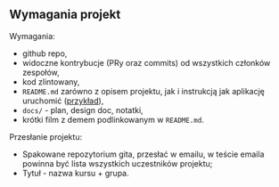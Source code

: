 ## Wymagania projekt

Wymagania:

- github repo,
- widoczne kontrybucje (PRy oraz commits) od wszystkich członków zespołów,
- kod zlintowany,
- `README.md` zarówno z opisem projektu, jak i instrukcją jak aplikację uruchomić ([przykład](https://github.com/wojciech11/se_hello_printer_app)),
- `docs/` - plan, design doc, notatki,
- krótki film z demem podlinkowanym w `README.md`.

Przesłanie projektu:

- Spakowane repozytorium gita, przesłać w emailu, w teście emaila powinna być lista wszystkich uczestników projektu;
- Tytuł - nazwa kursu + grupa.
